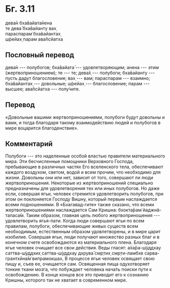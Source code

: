 # Бг. 3.11
дева̄н бха̄вайата̄нена<br/>
те дева̄ бха̄вайанту вах̣<br/>
параспарам̇ бха̄вайантах̣<br/>
ш́рейах̣ парам ава̄псйатха
## Пословный перевод

дева̄н --- полубогов; бха̄вайата̄ --- удовлетворяющим; анена --- этим
(жертвоприношением); те --- те; дева̄х̣ --- полубоги; бха̄вайанту --- пусть
дадут благословение; вах̣ --- вам; параспарам --- взаимно; бха̄вайантах̣
--- довольные; ш́рейах̣ --- благословение; парам --- высшее; ава̄псйатха
--- полу́чите.

## Перевод

«Довольные вашими жертвоприношениями, полубоги будут довольны и вами, и
тогда благодаря такому взаимодействию людей и полубогов в мире воцарится
благоденствие».

## Комментарий

Полубоги --- это наделенные особой властью правители материального мира.
Эти бесчисленные помощники Верховного Господа, пребывающие в различных
частях Его вселенского тела, обеспечивают каждого воздухом, светом,
водой и всем прочим, что необходимо для жизни. Довольны они или нет,
зависит от того, совершают ли люди жертвоприношения. Некоторые из
жертвоприношений специально предназначены для удовлетворения тех или
иных полубогов. Но даже если, совершая ягьи, человек стремится
удовлетворить полубогов, при этом он поклоняется Господу Вишну, который
первым наслаждается всеми подношениями. В «Бхагавад-гите» также сказано,
что всеми жертвоприношениями наслаждается Сам Кришна: бхокта̄рам̇
йаджн̃а-тапаса̄м. Таким образом, главная цель любого жертвоприношения ---
удовлетворить ягья-пати. Когда люди совершают ягьи по всем правилам,
полубоги, обеспечивающие живых существ всем необходимым, естественным
образом удовлетворены, и в мире царит изобилие. Совершая ягьи, люди
получают множество разных благ и в конечном счете освобождаются из
материального плена. Благодаря ягье человек очищает все свои действия.
Веды гласят: а̄ха̄ра-ш́уддхау саттва-ш́уддхих̣ саттва-ш́уддхау дхрува̄ смр̣тих̣
смр̣ти-ламбхе сарва-грантхӣна̄м̇ випрамокшах̣. В процессе ягьи человек
освящает свою пищу и, съев ее, очищается сам. Освященная пища
одухотворяет тонкие ткани мозга, что побуждает человека начать поиски
пути к освобождению. В конце концов все это приводит его к сознанию
Кришны, которого так не хватает в современном мире.
